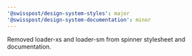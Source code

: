 ```yaml
---
'@swisspost/design-system-styles': major
'@swisspost/design-system-documentation': minor
---
```


Removed loader-xs and loader-sm from spinner stylesheet and documentation.
